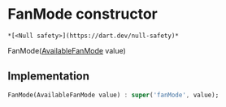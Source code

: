 


# FanMode constructor




    *[<Null safety>](https://dart.dev/null-safety)*



FanMode([AvailableFanMode](../../yonomi-sdk/AvailableFanMode.md) value)





## Implementation

```dart
FanMode(AvailableFanMode value) : super('fanMode', value);
```







